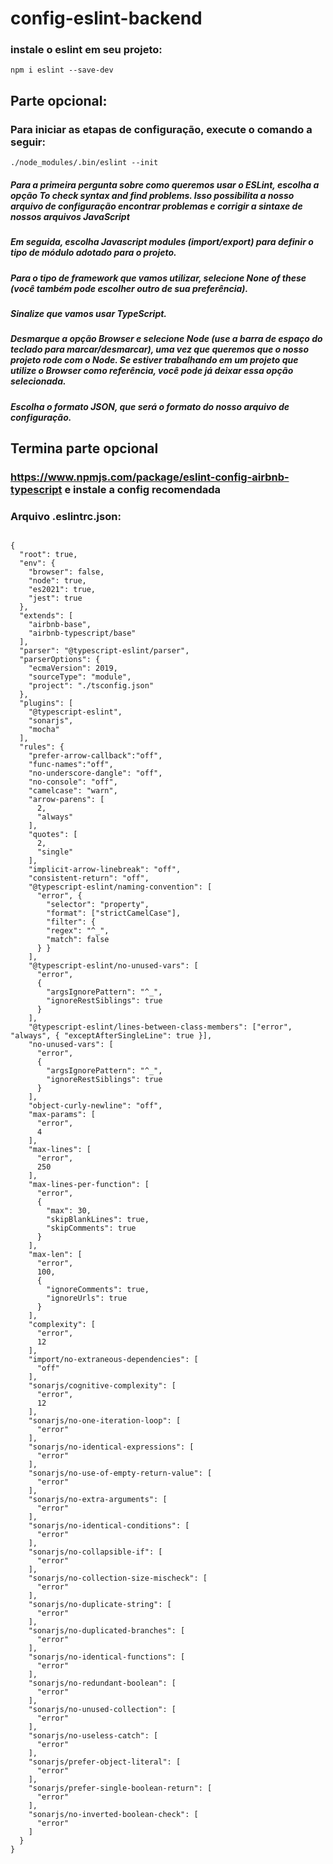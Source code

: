 # config-eslint-backend


### instale o eslint em seu projeto:
```
npm i eslint --save-dev
```
## Parte opcional:
### Para iniciar as etapas de configuração, execute o comando a seguir:
```
./node_modules/.bin/eslint --init
```

##### Para a primeira pergunta sobre como queremos usar o ESLint, escolha a opção To check syntax and find problems. Isso possibilita a nosso arquivo de configuração encontrar problemas e corrigir a sintaxe de nossos arquivos JavaScript

##### Em seguida, escolha Javascript modules (import/export) para definir o tipo de módulo adotado para o projeto.

##### Para o tipo de framework que vamos utilizar, selecione None of these (você também pode escolher outro de sua preferência).

##### Sinalize que vamos usar TypeScript.

##### Desmarque a opção Browser e selecione Node (use a barra de espaço do teclado para marcar/desmarcar), uma vez que queremos que o nosso projeto rode com o Node. Se estiver trabalhando em um projeto que utilize o Browser como referência, você pode já deixar essa opção selecionada.

##### Escolha o formato JSON, que será o formato do nosso arquivo de configuração.
## Termina parte opcional
### https://www.npmjs.com/package/eslint-config-airbnb-typescript e instale a config recomendada

### Arquivo .eslintrc.json:
```

{
  "root": true,
  "env": {
    "browser": false,
    "node": true,
    "es2021": true,
    "jest": true
  },
  "extends": [
    "airbnb-base",
    "airbnb-typescript/base"
  ],
  "parser": "@typescript-eslint/parser",
  "parserOptions": {
    "ecmaVersion": 2019,
    "sourceType": "module",
    "project": "./tsconfig.json"
  },
  "plugins": [
    "@typescript-eslint",
    "sonarjs",
    "mocha"
  ],
  "rules": {
    "prefer-arrow-callback":"off",
    "func-names":"off",
    "no-underscore-dangle": "off",
    "no-console": "off",
    "camelcase": "warn",
    "arrow-parens": [
      2,
      "always"
    ],
    "quotes": [
      2,
      "single"
    ],
    "implicit-arrow-linebreak": "off",
    "consistent-return": "off",
    "@typescript-eslint/naming-convention": [
      "error", { 
        "selector": "property",
        "format": ["strictCamelCase"],
        "filter": {
        "regex": "^_",
        "match": false
      } }
    ],
    "@typescript-eslint/no-unused-vars": [
      "error",
      {
        "argsIgnorePattern": "^_",
        "ignoreRestSiblings": true
      }
    ],
    "@typescript-eslint/lines-between-class-members": ["error", "always", { "exceptAfterSingleLine": true }],
    "no-unused-vars": [
      "error",
      {
        "argsIgnorePattern": "^_",
        "ignoreRestSiblings": true
      }
    ],
    "object-curly-newline": "off",
    "max-params": [
      "error",
      4
    ],
    "max-lines": [
      "error",
      250
    ],
    "max-lines-per-function": [
      "error",
      {
        "max": 30,
        "skipBlankLines": true,
        "skipComments": true
      }
    ],
    "max-len": [
      "error",
      100,
      {
        "ignoreComments": true,
        "ignoreUrls": true
      }
    ],
    "complexity": [
      "error",
      12
    ],
    "import/no-extraneous-dependencies": [
      "off"
    ],
    "sonarjs/cognitive-complexity": [
      "error",
      12
    ],
    "sonarjs/no-one-iteration-loop": [
      "error"
    ],
    "sonarjs/no-identical-expressions": [
      "error"
    ],
    "sonarjs/no-use-of-empty-return-value": [
      "error"
    ],
    "sonarjs/no-extra-arguments": [
      "error"
    ],
    "sonarjs/no-identical-conditions": [
      "error"
    ],
    "sonarjs/no-collapsible-if": [
      "error"
    ],
    "sonarjs/no-collection-size-mischeck": [
      "error"
    ],
    "sonarjs/no-duplicate-string": [
      "error"
    ],
    "sonarjs/no-duplicated-branches": [
      "error"
    ],
    "sonarjs/no-identical-functions": [
      "error"
    ],
    "sonarjs/no-redundant-boolean": [
      "error"
    ],
    "sonarjs/no-unused-collection": [
      "error"
    ],
    "sonarjs/no-useless-catch": [
      "error"
    ],
    "sonarjs/prefer-object-literal": [
      "error"
    ],
    "sonarjs/prefer-single-boolean-return": [
      "error"
    ],
    "sonarjs/no-inverted-boolean-check": [
      "error"
    ]
  }
}


```
